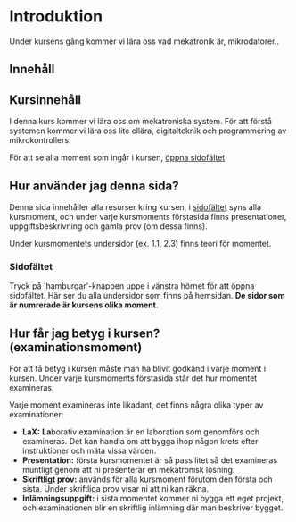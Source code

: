 # Introduktion

Under kursens gång kommer vi lära oss vad mekatronik är, mikrodatorer..


## Innehåll
<!-- toc -->

## Kursinnehåll

I denna kurs kommer vi lära oss om mekatroniska system. För att förstå systemen kommer vi lära oss lite ellära, digitalteknik och programmering av mikrokontrollers.

För att se alla moment som ingår i kursen, [öppna sidofältet](#sidofältet)

## Hur använder jag denna sida?

Denna sida innehåller alla resurser kring kursen, i [sidofältet](#sidofältet) syns alla kursmoment, och under varje kursmoments förstasida finns presentationer, uppgiftsbeskrivning och gamla prov (om dessa finns).

Under kursmomentets undersidor (ex. 1.1, 2.3) finns teori för momentet.

### Sidofältet
Tryck på 'hamburgar'-knappen uppe i vänstra hörnet för att öppna sidofältet. Här ser du alla undersidor som finns på hemsidan. **De sidor som är numrerade är kursens olika moment**.

## Hur får jag betyg i kursen? (examinationsmoment)
För att få betyg i kursen måste man ha blivit godkänd i varje moment i kursen. Under varje kursmoments förstasida står det hur momentet examineras.

Varje moment examineras inte likadant, det finns några olika typer av examinationer:


- **LaX:** **La**borativ e**x**amination är en laboration som genomförs och examineras. Det kan handla om att bygga ihop någon krets efter instruktioner och mäta vissa värden.
- **Presentation:** första kursmomentet är så pass litet så det examineras muntligt genom att ni presenterar en mekatronisk lösning.
- **Skriftligt prov:** används för alla kursmoment förutom den första och sista. Under skriftliga prov visar ni att ni kan räkna.
- **Inlämningsuppgift:** i sista momentet kommer ni bygga ett eget projekt, och examinationen blir en skriftlig inlämning där man beskriver bygget.
